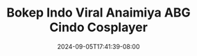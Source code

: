 --- 
title: "Bokep Indo Viral Anaimiya ABG Cindo Cosplayer"
description: "streaming  video bokep Bokep Indo Viral Anaimiya ABG Cindo Cosplayer simontox video full baru"
date: 2024-09-05T17:41:39-08:00
file_code: "9hyds1w9hwug"
draft: false
cover: "clidcxkiiah3mzyn.jpg"
tags: ["Bokep", "Indo", "Viral", "Anaimiya", "ABG", "Cindo", "Cosplayer", "bokep-indo", "bokep-viral", "bokep-ig"]
length: 197
fld_id: "1392248"
foldername: "abgeh"
categories: ["abgeh"]
views: 47
---